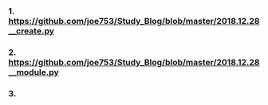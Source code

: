 ### 1. https://github.com/joe753/Study_Blog/blob/master/2018.12.28__create.py

### 2. https://github.com/joe753/Study_Blog/blob/master/2018.12.28__module.py

### 3.
